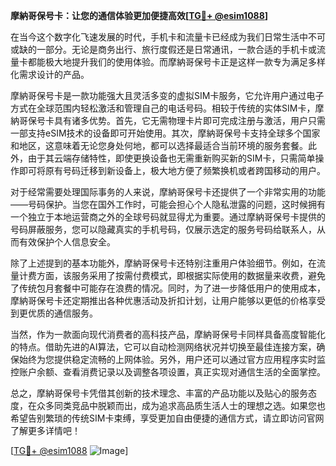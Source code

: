 **摩納哥保号卡：让您的通信体验更加便捷高效[[TG💪+ @esim1088](https://t.me/s/esim1088)]**

在当今这个数字化飞速发展的时代，手机卡和流量卡已经成为我们日常生活中不可或缺的一部分。无论是商务出行、旅行度假还是日常通讯，一款合适的手机卡或流量卡都能极大地提升我们的使用体验。而摩納哥保号卡正是这样一款专为满足多样化需求设计的产品。

摩納哥保号卡是一款功能强大且灵活多变的虚拟SIM卡服务，它允许用户通过电子方式在全球范围内轻松激活和管理自己的电话号码。相较于传统的实体SIM卡，摩納哥保号卡具有诸多优势。首先，它无需物理卡片即可完成注册与激活，用户只需一部支持eSIM技术的设备即可开始使用。其次，摩納哥保号卡支持全球多个国家和地区，这意味着无论您身处何地，都可以选择最适合当前环境的服务套餐。此外，由于其云端存储特性，即使更换设备也无需重新购买新的SIM卡，只需简单操作即可将原有号码迁移到新设备上，极大地方便了频繁换机或者跨国移动的用户。

对于经常需要处理国际事务的人来说，摩納哥保号卡还提供了一个非常实用的功能——号码保护。当您在国外工作时，可能会担心个人隐私泄露的问题，这时候拥有一个独立于本地运营商之外的全球号码就显得尤为重要。通过摩納哥保号卡提供的号码屏蔽服务，您可以隐藏真实的手机号码，仅展示选定的服务号码给联系人，从而有效保护个人信息安全。

除了上述提到的基本功能外，摩納哥保号卡还特别注重用户体验细节。例如，在流量计费方面，该服务采用了按需付费模式，即根据实际使用的数据量来收费，避免了传统包月套餐中可能存在浪费的情况。同时，为了进一步降低用户的使用成本，摩納哥保号卡还定期推出各种优惠活动及折扣计划，让用户能够以更低的价格享受到更优质的通信服务。

当然，作为一款面向现代消费者的高科技产品，摩納哥保号卡同样具备高度智能化的特点。借助先进的AI算法，它可以自动检测网络状况并切换至最佳连接方案，确保始终为您提供稳定流畅的上网体验。另外，用户还可以通过官方应用程序实时监控账户余额、查看消费记录以及调整各项设置，真正实现对通信生活的全面掌控。

总之，摩納哥保号卡凭借其创新的技术理念、丰富的产品功能以及贴心的服务态度，在众多同类竞品中脱颖而出，成为追求高品质生活人士的理想之选。如果您也希望告别繁琐的传统SIM卡束缚，享受更加自由便捷的通信方式，请立即访问官网了解更多详情吧！

[[TG💪+ @esim1088](https://t.me/s/esim1088) ![Image](https://i.postimg.cc/4NQfJmqS/Snipaste-2025-05-13-00-14-12.png)]